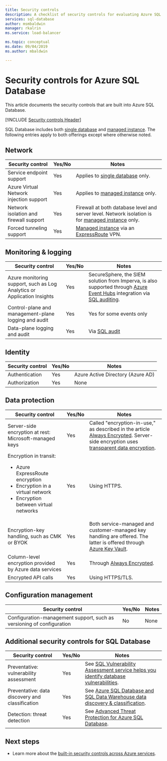 ```yaml
---
title: Security controls
description: A checklist of security controls for evaluating Azure SQL Database
services: sql-database
author: msmbaldwin
manager: rkalrin
ms.service: load-balancer

ms.topic: conceptual
ms.date: 09/04/2019
ms.author: mbaldwin

---
```

# Security controls for Azure SQL Database

This article documents the security controls that are built into Azure SQL Database.

[!INCLUDE [Security controls Header](../../includes/security-controls-header.md)]

SQL Database includes both [single database](sql-database-single-index.yml) and [managed instance](sql-database-managed-instance.md). The following entries apply to both offerings except where otherwise noted.

## Network

| Security control | Yes/No | Notes |
|---|---|--|
| Service endpoint support| Yes | Applies to [single database](sql-database-single-index.yml) only. |
| Azure Virtual Network injection support| Yes | Applies to [managed instance](sql-database-managed-instance.md) only. |
| Network isolation and firewall support| Yes | Firewall at both database level and server level. Network isolation is for [managed instance](sql-database-managed-instance.md) only. |
| Forced tunneling support| Yes | [Managed instance](sql-database-managed-instance.md) via an [ExpressRoute](../expressroute/index.yml) VPN. |

## Monitoring & logging

| Security control | Yes/No | Notes|
|---|---|--|
| Azure monitoring support, such as Log Analytics or Application Insights| Yes | SecureSphere, the SIEM solution from Imperva, is also supported through [Azure Event Hubs](../event-hubs/index.yml) integration via [SQL auditing](sql-database-auditing.md). |
| Control-plane and management-plane logging and audit| Yes | Yes for some events only |
| Data-plane logging and audit | Yes | Via [SQL audit](sql-database-auditing.md) |

## Identity

| Security control | Yes/No | Notes|
|---|---|--|
| Authentication| Yes | Azure Active Directory (Azure AD) |
| Authorization| Yes | None |

## Data protection

| Security control | Yes/No | Notes |
|---|---|--|
| Server-side encryption at rest: Microsoft-managed keys | Yes | Called "encryption-in-use," as described in the article [Always Encrypted](sql-database-always-encrypted.md). Server-side encryption uses [transparent data encryption](transparent-data-encryption-azure-sql.md).|
| Encryption in transit:<ul><li>Azure ExpressRoute encryption</li><li>Encryption in a virtual network</li><li>Encryption between virtual networks</ul>| Yes | Using HTTPS. |
| Encryption-key handling, such as CMK or BYOK| Yes | Both service-managed and customer-managed key handling are offered. The latter is offered through [Azure Key Vault](../key-vault/index.yml). |
| Column-level encryption provided by Azure data services| Yes | Through [Always Encrypted](sql-database-always-encrypted.md). |
| Encrypted API calls| Yes | Using HTTPS/TLS. |

## Configuration management

| Security control | Yes/No | Notes|
|---|---|--|
| Configuration-management support, such as versioning of configuration| No  | None |

## Additional security controls for SQL Database

| Security control | Yes/No | Notes|
|---|---|--|
| Preventative: vulnerability assessment | Yes | See [SQL Vulnerability Assessment service helps you identify database vulnerabilities](sql-vulnerability-assessment.md). |
| Preventative: data discovery and classification  | Yes | See [Azure SQL Database and SQL Data Warehouse data discovery & classification](sql-database-data-discovery-and-classification.md). |
| Detection: threat detection | Yes | See [Advanced Threat Protection for Azure SQL Database](sql-database-threat-detection-overview.md). |

## Next steps

- Learn more about the [built-in security controls across Azure services](../security/fundamentals/security-controls.md).
